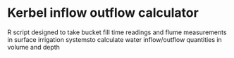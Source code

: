 # Kerbel inflow outflow calculator
 R script designed to take bucket fill time readings and flume measurements in surface irrigation systemsto calculate water inflow/outflow quantities in volume and depth
